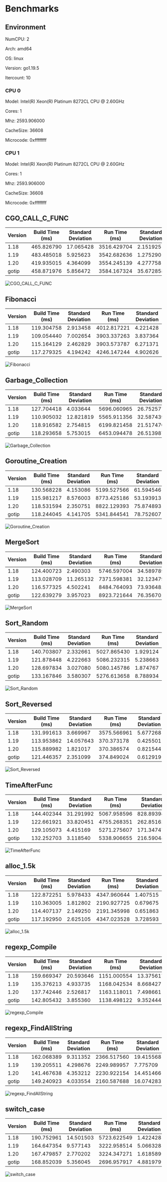 # Benchmarks

## Environment

NumCPU: 2

Arch: amd64

OS: linux

Version: go1.19.5

Itercount: 10

### CPU 0

Model: Intel(R) Xeon(R) Platinum 8272CL CPU @ 2.60GHz

Cores: 1

Mhz: 2593.906000

CacheSize: 36608

Microcode: 0xffffffff

### CPU 1

Model: Intel(R) Xeon(R) Platinum 8272CL CPU @ 2.60GHz

Cores: 1

Mhz: 2593.906000

CacheSize: 36608

Microcode: 0xffffffff

## CGO_CALL_C_FUNC

| Version | Build Time (ms) | Standard Deviation | Run Time (ms) | Standard Deviation |
| ------ | ------ | ------ | ------ | ------ |
| 1.18 | 465.826790 | 17.065428 | 3516.429704 | 2.151925 |
| 1.19 | 483.485018 | 5.925623 | 3542.682636 | 1.275290 |
| 1.20 | 419.935015 | 4.364099 | 3554.245139 | 4.277758 |
| gotip | 458.871976 | 5.856472 | 3584.167324 | 35.672858 |

![CGO_CALL_C_FUNC](./CGO_CALL_C_FUNC__1eb049ef6b.png)

## Fibonacci

| Version | Build Time (ms) | Standard Deviation | Run Time (ms) | Standard Deviation |
| ------ | ------ | ------ | ------ | ------ |
| 1.18 | 119.304758 | 2.913458 | 4012.817221 | 4.221428 |
| 1.19 | 109.054440 | 7.002654 | 3903.337263 | 3.837364 |
| 1.20 | 115.164129 | 2.462829 | 3903.573787 | 6.271371 |
| gotip | 117.279325 | 4.194242 | 4246.147244 | 4.902626 |

![Fibonacci](./Fibonacci__016be0f0bc.png)

## Garbage_Collection

| Version | Build Time (ms) | Standard Deviation | Run Time (ms) | Standard Deviation |
| ------ | ------ | ------ | ------ | ------ |
| 1.18 | 127.704418 | 4.033644 | 5696.060965 | 26.752577 |
| 1.19 | 110.905032 | 12.821819 | 5565.911356 | 32.587439 |
| 1.20 | 118.916582 | 2.754815 | 6199.821458 | 21.517470 |
| gotip | 118.293658 | 5.753015 | 6453.094478 | 26.513987 |

![Garbage_Collection](./Garbage_Collection__f27466590e.png)

## Goroutine_Creation

| Version | Build Time (ms) | Standard Deviation | Run Time (ms) | Standard Deviation |
| ------ | ------ | ------ | ------ | ------ |
| 1.18 | 130.568228 | 4.153086 | 5199.527566 | 61.594546 |
| 1.19 | 115.981217 | 8.576003 | 8773.425186 | 53.193913 |
| 1.20 | 118.531594 | 2.350751 | 8822.129393 | 75.874893 |
| gotip | 118.244045 | 4.141705 | 5341.844541 | 78.752607 |

![Goroutine_Creation](./Goroutine_Creation__c0773f341a.png)

## MergeSort

| Version | Build Time (ms) | Standard Deviation | Run Time (ms) | Standard Deviation |
| ------ | ------ | ------ | ------ | ------ |
| 1.18 | 124.400723 | 2.490303 | 5746.597004 | 34.589789 |
| 1.19 | 113.028709 | 11.265132 | 7371.598381 | 32.123479 |
| 1.20 | 116.577325 | 4.502241 | 8484.764093 | 73.936482 |
| gotip | 122.639279 | 3.957023 | 8923.721644 | 76.356701 |

![MergeSort](./MergeSort__619024e898.png)

## Sort_Random

| Version | Build Time (ms) | Standard Deviation | Run Time (ms) | Standard Deviation |
| ------ | ------ | ------ | ------ | ------ |
| 1.18 | 140.703807 | 2.332661 | 5027.865430 | 1.929124 |
| 1.19 | 121.878448 | 4.222663 | 5086.232315 | 5.238663 |
| 1.20 | 128.697834 | 3.027080 | 5080.145786 | 1.874767 |
| gotip | 133.167846 | 3.580307 | 5276.613658 | 8.788934 |

![Sort_Random](./Sort_Random__7a0a58c9e3.png)

## Sort_Reversed

| Version | Build Time (ms) | Standard Deviation | Run Time (ms) | Standard Deviation |
| ------ | ------ | ------ | ------ | ------ |
| 1.18 | 131.991613 | 3.669967 | 3575.566961 | 5.677268 |
| 1.19 | 113.953862 | 14.057643 | 370.373178 | 0.425501 |
| 1.20 | 115.889982 | 1.821017 | 370.386574 | 0.821544 |
| gotip | 121.446357 | 2.351099 | 374.849024 | 0.612919 |

![Sort_Reversed](./Sort_Reversed__4f239a2e28.png)

## TimeAfterFunc

| Version | Build Time (ms) | Standard Deviation | Run Time (ms) | Standard Deviation |
| ------ | ------ | ------ | ------ | ------ |
| 1.18 | 144.402344 | 31.291992 | 5067.958596 | 828.893983 |
| 1.19 | 122.661921 | 33.820451 | 4755.268351 | 262.851629 |
| 1.20 | 129.105073 | 4.415169 | 5271.275607 | 171.347475 |
| gotip | 132.252703 | 3.118540 | 5338.906655 | 216.590489 |

![TimeAfterFunc](./TimeAfterFunc__b4a2fe2bf5.png)

## alloc_1.5k

| Version | Build Time (ms) | Standard Deviation | Run Time (ms) | Standard Deviation |
| ------ | ------ | ------ | ------ | ------ |
| 1.18 | 122.872251 | 5.978433 | 4347.960644 | 1.407515 |
| 1.19 | 110.363005 | 1.812802 | 2190.927725 | 0.679675 |
| 1.20 | 114.407137 | 2.149250 | 2191.345998 | 0.651863 |
| gotip | 117.192950 | 2.625105 | 4347.023528 | 3.728593 |

![alloc_1.5k](./alloc_1.5k__78691b2f49.png)

## regexp_Compile

| Version | Build Time (ms) | Standard Deviation | Run Time (ms) | Standard Deviation |
| ------ | ------ | ------ | ------ | ------ |
| 1.18 | 159.669347 | 20.593646 | 1151.000554 | 13.375617 |
| 1.19 | 135.376213 | 4.933735 | 1168.042534 | 8.668427 |
| 1.20 | 137.742446 | 2.526817 | 1163.118011 | 7.498661 |
| gotip | 142.805432 | 3.855360 | 1138.498122 | 9.352444 |

![regexp_Compile](./regexp_Compile__b52c0e0ed5.png)

## regexp_FindAllString

| Version | Build Time (ms) | Standard Deviation | Run Time (ms) | Standard Deviation |
| ------ | ------ | ------ | ------ | ------ |
| 1.18 | 162.068389 | 9.311352 | 2366.517560 | 19.415568 |
| 1.19 | 139.205511 | 4.298676 | 2249.989957 | 7.775709 |
| 1.20 | 141.467638 | 4.353212 | 2230.922154 | 14.451466 |
| gotip | 149.240923 | 4.033554 | 2160.587688 | 16.074283 |

![regexp_FindAllString](./regexp_FindAllString__efbe67306d.png)

## switch_case

| Version | Build Time (ms) | Standard Deviation | Run Time (ms) | Standard Deviation |
| ------ | ------ | ------ | ------ | ------ |
| 1.18 | 190.752961 | 14.501503 | 5723.622549 | 1.422428 |
| 1.19 | 164.647354 | 9.577143 | 3222.958514 | 5.066328 |
| 1.20 | 167.479857 | 2.770202 | 3224.347271 | 1.618589 |
| gotip | 168.852039 | 5.356045 | 2696.957917 | 4.881979 |

![switch_case](./switch_case__725e73000e.png)

